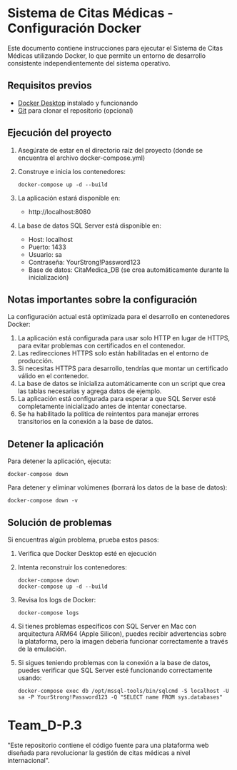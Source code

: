 # Sistema de Citas Médicas - Configuración Docker

Este documento contiene instrucciones para ejecutar el Sistema de Citas Médicas utilizando Docker, lo que permite un entorno de desarrollo consistente independientemente del sistema operativo.

## Requisitos previos

- [Docker Desktop](https://www.docker.com/products/docker-desktop/) instalado y funcionando
- [Git](https://git-scm.com/downloads) para clonar el repositorio (opcional)

## Ejecución del proyecto

1. Asegúrate de estar en el directorio raíz del proyecto (donde se encuentra el archivo docker-compose.yml)

2. Construye e inicia los contenedores:

   ```
   docker-compose up -d --build
   ```

3. La aplicación estará disponible en:

   - http://localhost:8080

4. La base de datos SQL Server está disponible en:
   - Host: localhost
   - Puerto: 1433
   - Usuario: sa
   - Contraseña: YourStrong!Password123
   - Base de datos: CitaMedica_DB (se crea automáticamente durante la inicialización)

## Notas importantes sobre la configuración

La configuración actual está optimizada para el desarrollo en contenedores Docker:

1. La aplicación está configurada para usar solo HTTP en lugar de HTTPS, para evitar problemas con certificados en el contenedor.
2. Las redirecciones HTTPS solo están habilitadas en el entorno de producción.
3. Si necesitas HTTPS para desarrollo, tendrías que montar un certificado válido en el contenedor.
4. La base de datos se inicializa automáticamente con un script que crea las tablas necesarias y agrega datos de ejemplo.
5. La aplicación está configurada para esperar a que SQL Server esté completamente inicializado antes de intentar conectarse.
6. Se ha habilitado la política de reintentos para manejar errores transitorios en la conexión a la base de datos.

## Detener la aplicación

Para detener la aplicación, ejecuta:

```
docker-compose down
```

Para detener y eliminar volúmenes (borrará los datos de la base de datos):

```
docker-compose down -v
```

## Solución de problemas

Si encuentras algún problema, prueba estos pasos:

1. Verifica que Docker Desktop esté en ejecución
2. Intenta reconstruir los contenedores:
   ```
   docker-compose down
   docker-compose up -d --build
   ```
3. Revisa los logs de Docker:
   ```
   docker-compose logs
   ```
4. Si tienes problemas específicos con SQL Server en Mac con arquitectura ARM64 (Apple Silicon), puedes recibir advertencias sobre la plataforma, pero la imagen debería funcionar correctamente a través de la emulación.

5. Si sigues teniendo problemas con la conexión a la base de datos, puedes verificar que SQL Server esté funcionando correctamente usando:
   ```
   docker-compose exec db /opt/mssql-tools/bin/sqlcmd -S localhost -U sa -P YourStrong!Password123 -Q "SELECT name FROM sys.databases"
   ```

# Team_D-P.3

"Este repositorio contiene el código fuente para una plataforma web diseñada para revolucionar la gestión de citas médicas a nivel internacional".
